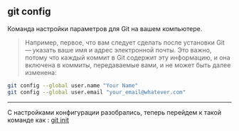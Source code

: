 ## git config

Команда настройки параметров для Git на вашем компьютере.

> Например, первое, что вам следует сделать после установки Git — указать ваше имя и адрес электронной почты. Это важно, потому что каждый коммит в Git содержит эту информацию, и она включена в коммиты, передаваемые вами, и не может быть далее изменена:
```bash
git config --global user.name "Your Name"
git config --global user.email "your_email@whatever.com"
```
----

С настройками конфигурации разобрались, теперь перейдем к такой команде как : [git init](init.md)
